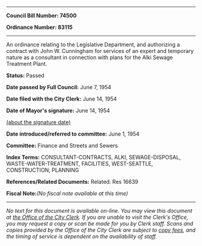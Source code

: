 

********

**Council Bill Number: 74500**
   
**Ordinance Number: 83115**
********

 An ordinance relating to the Legislative Department, and authorizing a contract with John W. Cunningham for services of an expert and temporary nature as a consultant in connection with plans for the Alki Sewage Treatment Plant.

**Status:** Passed
   
**Date passed by Full Council:** June 7, 1954
   
**Date filed with the City Clerk:** June 14, 1954
   
**Date of Mayor's signature:** June 14, 1954
   
[(about the signature date)](/~public/approvaldate.htm)
   
   
   
**Date introduced/referred to committee:** June 1, 1954
   
**Committee:** Finance and Streets and Sewers
   
   
**Index Terms:** CONSULTANT-CONTRACTS, ALKI, SEWAGE-DISPOSAL, WASTE-WATER-TREATMENT, FACILITIES, WEST-SEATTLE, CONSTRUCTION, PLANNING

**References/Related Documents:** Related: Res 16639

**Fiscal Note:**_(No fiscal note available at this time)_
********

_No text for this document is available on-line. You may view this document at [the Office of the City Clerk](http://www.seattle.gov/leg/clerk/contactUs.htm). If you are unable to visit the Clerk's Office, you may request a copy or scan be made for you by Clerk staff. Scans and copies provided by the Office of the City Clerk are subject to [copy fees](http://clerk.seattle.gov/~public/clerkfees.htm), and the timing of service is dependent on the availability of staff._

